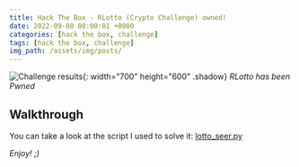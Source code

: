 ```yaml
---
title: Hack The Box - RLotto (Crypto Challenge) owned!
date: 2022-09-08 00:00:01 +0000
categories: [hack the box, challenge]
tags: [hack the box, challenge]
img_path: /assets/img/posts/
---
```


![Challenge results](owned-rlotto.png){: width="700" height="600" .shadow}
_RLotto has been Pwned_

## Walkthrough

You can take a look at the script I used to solve it: [lotto_seer.py](https://github.com/rubenhortas/hackthebox/blob/main/rLotto/lotto_seer.py)

_Enjoy! ;)_

